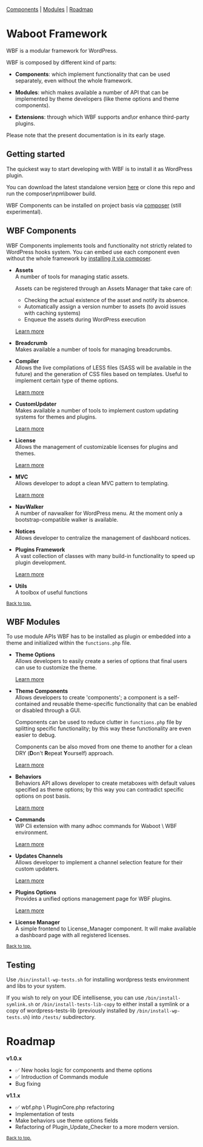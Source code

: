 [Components](#wbf-components) | [Modules](#wbf-modules) | [Roadmap](#roadmap)

# Waboot Framework

WBF is a modular framework for WordPress.

WBF is composed by different kind of parts: 

- **Components**: which implement functionality that can be used separately, even without the whole framework.

- **Modules**: which makes available a number of API that can be implemented by theme developers (like theme options and theme components).

- **Extensions**: through which WBF supports and\or enhance third-party plugins.

Please note that the present documentation is in its early stage.

## Getting started

The quickest way to start developing with WBF is to install it as WordPress plugin.

You can download the latest standalone version [here](http://update.waboot.org/resource/get/plugin/wbf) or clone this repo and run the composer\npm\bower build.

WBF Components can be installed on project basis via [composer](https://packagist.org/search/?q=wbf) (still experimental).

## WBF Components

WBF Components implements tools and functionality not strictly related to WordPress hooks system. You can embed use each component even without the whole framework by [installing it via composer](https://packagist.org/search/?q=wbf).

- **Assets**  
A number of tools for managing static assets.

    Assets can be registered through an Assets Manager that take care of:
    - Checking the actual existence of the asset and notify its absence.
    - Automatically assign a version number to assets (to avoid issues with caching systems)
    - Enqueue the assets during WordPress execution
    
    [Learn more](https://github.com/wagaweb/wbf/tree/master/src/components/assets)

- **Breadcrumb**  
Makes available a number of tools for managing breadcrumbs.

- **Compiler**  
Allows the live compilations of LESS files (SASS will be available in the future) and the generation of CSS files based on templates. Useful to implement certain type of theme options.

    [Learn more](https://github.com/wagaweb/wbf/tree/master/src/components/compiler)

- **CustomUpdater**  
Makes available a number of tools to implement custom updating systems for themes and plugins.

    [Learn more](https://github.com/wagaweb/wbf/tree/master/src/components/customupdater)

- **License**  
Allows the management of customizable licenses for plugins and themes.
 
    [Learn more](https://github.com/wagaweb/wbf/tree/master/src/components/license) 
 
- **MVC**  
Allows developer to adopt a clean MVC pattern to templating.

    [Learn more](https://github.com/wagaweb/wbf/tree/master/src/components/mvc)

- **NavWalker**  
A number of navwalker for WordPress menu. At the moment only a bootstrap-compatible walker is available.

- **Notices**  
Allows developer to centralize the management of dashboard notices.

- **Plugins Framework**  
A vast collection of classes with many build-in functionality to speed up plugin development.

    [Learn more](https://github.com/wagaweb/wbf/tree/master/src/components/pluginsframework)

- **Utils**  
A toolbox of useful functions

<span style="font-size:smaller"><a href="#waboot-framework">Back to top.</a></span>

## WBF Modules

To use module APIs WBF has to be installed as plugin or embedded into a theme and initialized within the `functions.php` file.

- **Theme Options**  
Allows developers to easily create a series of options that final users can use to customize the theme.

    [Learn more](https://github.com/wagaweb/wbf/tree/master/src/modules/options)

- **Theme Components**  
Allows developers to create 'components'; a component is a self-contained and reusable theme-specific functionality that can be enabled or disabled through a GUI.  
 
    Components can be used to reduce clutter in `functions.php` file by splitting specific functionality; by this way these functionality are even easier to debug.
     
    Components can be also moved from one theme to another for a clean DRY (**D**on't **R**epeat **Y**ourself) approach.

    [Learn more](https://github.com/wagaweb/wbf/tree/master/src/modules/components)
     
- **Behaviors**  
Behaviors API allows developer to create metaboxes with default values specified as theme options; by this way you can contradict specific options on post basis.

    [Learn more](https://github.com/wagaweb/wbf/tree/master/src/modules/behaviors)
    
- **Commands**  
WP Cli extension with many adhoc commands for Waboot \ WBF environment.

    [Learn more](https://github.com/wagaweb/wbf/tree/master/src/modules/commands)

- **Updates Channels**  
Allows developer to implement a channel selection feature for their custom updaters.

    [Learn more](https://github.com/wagaweb/wbf/tree/master/src/modules/update_channels)

- **Plugins Options**  
Provides a unified options management page for WBF plugins.

    [Learn more](https://github.com/wagaweb/wbf/tree/master/src/modules/plugins_options)

- **License Manager**  
A simple frontend to License_Manager component. It will make available a dashboard page with all registered licenses.

<span style="font-size:smaller"><a href="#waboot-framework">Back to top.</a></span>

## Testing

Use `/bin/install-wp-tests.sh` for installing wordpress tests environment and libs to your system.

If you wish to rely on your IDE intellisense, you can use `/bin/install-symlink.sh` or `/bin/install-tests-lib-copy` to either install a symlink or a copy of wordpress-tests-lib (previously installed by `/bin/install-wp-tests.sh`) into `/tests/` subdirectory. 
  
# Roadmap

**v1.0.x**

- :white_check_mark: New hooks logic for components and theme options
- :white_check_mark: Introduction of Commands module
- Bug fixing

**v1.1.x**

- :white_check_mark: wbf.php \ PluginCore.php refactoring
- Implementation of tests
- Make behaviors use theme options fields
- Refactoring of Plugin_Update_Checker to a more modern version.

<span style="font-size:smaller"><a href="#waboot-framework">Back to top.</a></span>

